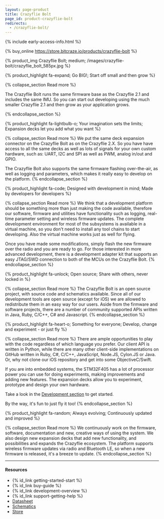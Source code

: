 ```yaml
---
layout: page-product
title: Crazyflie Bolt
page_id: product-crazyflie-bolt
redirects:
  - /crazyflie-bolt/
---
```


{% include early-access-info.html %}

{% buy_online https://store.bitcraze.io/products/crazyflie-bolt %}

{% product_img Crazyflie Bolt; medium;
/images/crazyflie-bolt/crazyflie_bolt_585px.jpg
%}

{% product_highlight
fa-expand;
Go BIG!;
Start off small and then grow
%}

{% collapse_section Read more %}

The Crazyflie Bolt runs the same firmware base as the Crazyflie 2.1 and includes the same IMU. So you can start out
developing using the much smaller Crazyflie 2.1 and then grow as your application grows.

{% endcollapse_section %}


{% product_highlight
fa-lightbulb-o;
Your imagination sets the limits;
Expansion decks let you add what you want
%}

{% collapse_section Read more %}
We put the same deck expansion connector on the Crazyflie Bolt as on the Crazyflie 2.X. So you have have access to all the same decks
as well as lots of signals for your own custom hardware, such as: UART, I2C and SPI as well as PWM, analog in/out and GPIO.

The Crazyflie Bolt also supports the same firmware flashing over-the-air, as well as logging and parameters, which makes it really easy
to develop on the platform.
{% endcollapse_section %}

{% product_highlight
fa-code;
Designed with development in mind;
Made by developers for developers
%}

{% collapse_section Read more %}
We think that a development platform should be something more than
just making the code available, therefore our software, firmware
and utilities have functionality such as logging, real-time parameter setting and
wireless firmware updates. The complete development environment for
most of the subsystems is available in a virtual machine, so you
don't need to install any tool chains to start developing. Also the
virtual machine works just as well for flying.

Once you have made some modifications, simply flash the new firmware
over the radio and you are ready to go.
For those interested in more advanced development, there is a
development adapter kit that supports an easy JTAG/SWD connection to
both of the MCUs on the Crazyflie Bolt.
{% endcollapse_section %}


{% product_highlight
fa-unlock;
Open source;
Share with others, never locked in
%}

{% collapse_section Read more %}
The Crazyflie Bolt is an open source project, with source code and
schematics available.
Since all of our development tools are open source (except for iOS) we are
allowed to redistribute them in an easy way for our users. Aside from the
firmware and software projects, there are a number of community
supported APIs written in Java, Ruby, C/C++, C# and Javascript.
{% endcollapse_section %}


{% product_highlight
fa-heart-o;
Something for everyone;
Develop, change and experiment - or just fly
%}

{% collapse_section Read more %}
There are ample opportunities to play with the code regardless of which language you prefer.
Our client API is written in Python, while there are many other client-side implementations on GitHub written
in Ruby, C#, C/C++, JavaScript, Node.JS, Cylon.JS or Java.
Or, why not clone our iOS repository and get into some ObjectiveC/Swift.

If you are into embedded systems, the STM32F405 has a lot of processor power you can use for doing experiments, making improvements and adding new features. The expansion decks allow you to experiment, prototype and design your own hardware.

Take a look in the [Development section](/development/development-overview/) to get started.

By the way, it's fun to just fly it too!
{% endcollapse_section %}


{% product_highlight
fa-random;
Always evolving;
Continuously updated and improved
%}

{% collapse_section Read more %}
We continuously work on the firmware, software, documentation and new, creative ways of using
the system. We also design new expansion decks that add new functionality,
and possibilities and expands the Crazyflie ecosystem.
The platform supports wireless firmware
updates via radio and Bluetooth LE, so when a new firmware is released,
it's a breeze to update.
{% endcollapse_section %}

---

#### Resources

- {% id_link getting-started-start %}
- {% id_link buy-guide %}
- {% id_link development-overview %}
- {% id_link support-getting-help %}
- [Datasheet](/documentation/hardware/crazyflie_bolt/crazyflie_bolt-datasheet.pdf)
- [Schematics](/documentation/hardware/crazyflie_bolt/crazyflie_bolt_revf.pdf)
- [Store](https://store.bitcraze.io/products/crazyflie-bolt)
